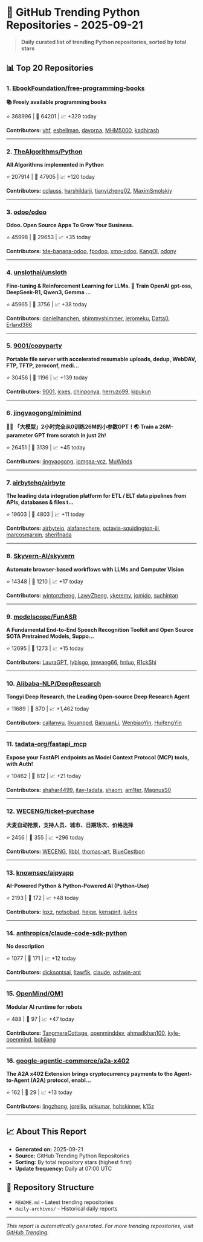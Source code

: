 # 🐍 GitHub Trending Python Repositories - 2025-09-21

> **Daily curated list of trending Python repositories, sorted by total stars**

## 📊 Top 20 Repositories

### 1. [EbookFoundation/free-programming-books](https://github.com/EbookFoundation/free-programming-books)

**📚 Freely available programming books**

⭐ 368996 | 🍴 64201 | 📈 +329 today

**Contributors:** [vhf](https://github.com/vhf), [eshellman](https://github.com/eshellman), [davorpa](https://github.com/davorpa), [MHM5000](https://github.com/MHM5000), [kadhirash](https://github.com/kadhirash)

---

### 2. [TheAlgorithms/Python](https://github.com/TheAlgorithms/Python)

**All Algorithms implemented in Python**

⭐ 207914 | 🍴 47905 | 📈 +120 today

**Contributors:** [cclauss](https://github.com/cclauss), [harshildarji](https://github.com/harshildarji), [tianyizheng02](https://github.com/tianyizheng02), [MaximSmolskiy](https://github.com/MaximSmolskiy)

---

### 3. [odoo/odoo](https://github.com/odoo/odoo)

**Odoo. Open Source Apps To Grow Your Business.**

⭐ 45998 | 🍴 29653 | 📈 +35 today

**Contributors:** [tde-banana-odoo](https://github.com/tde-banana-odoo), [fpodoo](https://github.com/fpodoo), [xmo-odoo](https://github.com/xmo-odoo), [KangOl](https://github.com/KangOl), [odony](https://github.com/odony)

---

### 4. [unslothai/unsloth](https://github.com/unslothai/unsloth)

**Fine-tuning & Reinforcement Learning for LLMs. 🦥 Train OpenAI gpt-oss, DeepSeek-R1, Qwen3, Gemma ...**

⭐ 45965 | 🍴 3756 | 📈 +38 today

**Contributors:** [danielhanchen](https://github.com/danielhanchen), [shimmyshimmer](https://github.com/shimmyshimmer), [jeromeku](https://github.com/jeromeku), [Datta0](https://github.com/Datta0), [Erland366](https://github.com/Erland366)

---

### 5. [9001/copyparty](https://github.com/9001/copyparty)

**Portable file server with accelerated resumable uploads, dedup, WebDAV, FTP, TFTP, zeroconf, medi...**

⭐ 30456 | 🍴 1196 | 📈 +139 today

**Contributors:** [9001](https://github.com/9001), [icxes](https://github.com/icxes), [chinponya](https://github.com/chinponya), [herruzo99](https://github.com/herruzo99), [kipukun](https://github.com/kipukun)

---

### 6. [jingyaogong/minimind](https://github.com/jingyaogong/minimind)

**🚀🚀 「大模型」2小时完全从0训练26M的小参数GPT！🌏 Train a 26M-parameter GPT from scratch in just 2h!**

⭐ 26451 | 🍴 3139 | 📈 +45 today

**Contributors:** [jingyaogong](https://github.com/jingyaogong), [iomgaa-ycz](https://github.com/iomgaa-ycz), [MuWinds](https://github.com/MuWinds)

---

### 7. [airbytehq/airbyte](https://github.com/airbytehq/airbyte)

**The leading data integration platform for ETL / ELT data pipelines from APIs, databases & files t...**

⭐ 19603 | 🍴 4803 | 📈 +11 today

**Contributors:** [airbyteio](https://github.com/airbyteio), [alafanechere](https://github.com/alafanechere), [octavia-squidington-iii](https://github.com/octavia-squidington-iii), [marcosmarxm](https://github.com/marcosmarxm), [sherifnada](https://github.com/sherifnada)

---

### 8. [Skyvern-AI/skyvern](https://github.com/Skyvern-AI/skyvern)

**Automate browser-based workflows with LLMs and Computer Vision**

⭐ 14348 | 🍴 1210 | 📈 +17 today

**Contributors:** [wintonzheng](https://github.com/wintonzheng), [LawyZheng](https://github.com/LawyZheng), [ykeremy](https://github.com/ykeremy), [jomido](https://github.com/jomido), [suchintan](https://github.com/suchintan)

---

### 9. [modelscope/FunASR](https://github.com/modelscope/FunASR)

**A Fundamental End-to-End Speech Recognition Toolkit and Open Source SOTA Pretrained Models, Suppo...**

⭐ 12695 | 🍴 1273 | 📈 +15 today

**Contributors:** [LauraGPT](https://github.com/LauraGPT), [lyblsgo](https://github.com/lyblsgo), [jmwang66](https://github.com/jmwang66), [hnluo](https://github.com/hnluo), [R1ckShi](https://github.com/R1ckShi)

---

### 10. [Alibaba-NLP/DeepResearch](https://github.com/Alibaba-NLP/DeepResearch)

**Tongyi Deep Research, the Leading Open-source Deep Research Agent**

⭐ 11689 | 🍴 870 | 📈 +1,462 today

**Contributors:** [callanwu](https://github.com/callanwu), [likuanppd](https://github.com/likuanppd), [BaixuanLi](https://github.com/BaixuanLi), [WenbiaoYin](https://github.com/WenbiaoYin), [HuifengYin](https://github.com/HuifengYin)

---

### 11. [tadata-org/fastapi_mcp](https://github.com/tadata-org/fastapi_mcp)

**Expose your FastAPI endpoints as Model Context Protocol (MCP) tools, with Auth!**

⭐ 10462 | 🍴 812 | 📈 +21 today

**Contributors:** [shahar4499](https://github.com/shahar4499), [itay-tadata](https://github.com/itay-tadata), [shaom](https://github.com/shaom), [am1ter](https://github.com/am1ter), [MagnusS0](https://github.com/MagnusS0)

---

### 12. [WECENG/ticket-purchase](https://github.com/WECENG/ticket-purchase)

**大麦自动抢票，支持人员、城市、日期场次、价格选择**

⭐ 2456 | 🍴 355 | 📈 +296 today

**Contributors:** [WECENG](https://github.com/WECENG), [llbbl](https://github.com/llbbl), [thomas-art](https://github.com/thomas-art), [BlueCestbon](https://github.com/BlueCestbon)

---

### 13. [knownsec/aipyapp](https://github.com/knownsec/aipyapp)

**AI-Powered Python & Python-Powered AI (Python-Use)**

⭐ 2193 | 🍴 172 | 📈 +48 today

**Contributors:** [lgxz](https://github.com/lgxz), [notsobad](https://github.com/notsobad), [heige](https://github.com/heige), [kenspirit](https://github.com/kenspirit), [lu4nx](https://github.com/lu4nx)

---

### 14. [anthropics/claude-code-sdk-python](https://github.com/anthropics/claude-code-sdk-python)

**No description**

⭐ 1077 | 🍴 171 | 📈 +12 today

**Contributors:** [dicksontsai](https://github.com/dicksontsai), [ltawfik](https://github.com/ltawfik), [claude](https://github.com/claude), [ashwin-ant](https://github.com/ashwin-ant)

---

### 15. [OpenMind/OM1](https://github.com/OpenMind/OM1)

**Modular AI runtime for robots**

⭐ 488 | 🍴 97 | 📈 +47 today

**Contributors:** [TangmereCottage](https://github.com/TangmereCottage), [openminddev](https://github.com/openminddev), [ahmadkhan100](https://github.com/ahmadkhan100), [kyle-openmind](https://github.com/kyle-openmind), [bobjiang](https://github.com/bobjiang)

---

### 16. [google-agentic-commerce/a2a-x402](https://github.com/google-agentic-commerce/a2a-x402)

**The A2A x402 Extension brings cryptocurrency payments to the Agent-to-Agent (A2A) protocol, enabl...**

⭐ 162 | 🍴 29 | 📈 +13 today

**Contributors:** [lingzhong](https://github.com/lingzhong), [jorellis](https://github.com/jorellis), [prkumar](https://github.com/prkumar), [holtskinner](https://github.com/holtskinner), [k15z](https://github.com/k15z)

---


## 📈 About This Report

- **Generated on:** 2025-09-21
- **Source:** GitHub Trending Python Repositories
- **Sorting:** By total repository stars (highest first)
- **Update frequency:** Daily at 07:00 UTC

## 🔗 Repository Structure

- `README.md` - Latest trending repositories
- `daily-archives/` - Historical daily reports

---

*This report is automatically generated. For more trending repositories, visit [GitHub Trending](https://github.com/trending/python).*
